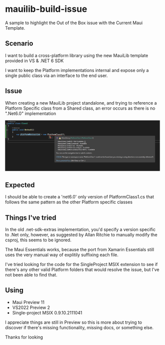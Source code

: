 # mauilib-build-issue

A sample to highlight the Out of the Box issue with the Current Maui Template.

## Scenario

I want to build a cross-platform library using the new MauiLib template provided in VS & .NET 6 SDK

I want to keep the Platform implementations internal and expose only a single public class via an interface to the end user.

## Issue

When creating a new MauiLib project standalone, and trying to reference a Platform Specific class from a Shared class, an error occurs as there is no ".Net6.0" implementation

![Image showing Build Error](/assets/BuildError.png)

## Expected

I should be able to create a 'net6.0' only version of PlatformClass1.cs that follows the same pattern as the other Platform specific classes

## Things I've tried

In the old .net-sdk-extras implementation, you'd specify a version specific to .Net only, however, as suggested by Allan Ritchie to manually modify the csproj, this seems to be ignored.

The Maui Essentials works, because the port from Xamarin Essentials still uses the very manual way of explitily suffixing each file.


I've tried looking for the code for the SingleProject MSIX extension to see if there's any other valid Platform folders that would resolve the issue, but I've not been able to find that.

## Using

- Maui Preview 11  
- VS2022 Preview 2  
- Single-project MSIX 0.9.10.2111041  


I appreciate things are still in Preview so this is more about trying to discover if there's missing functionality, missing docs, or something else.

Thanks for looking